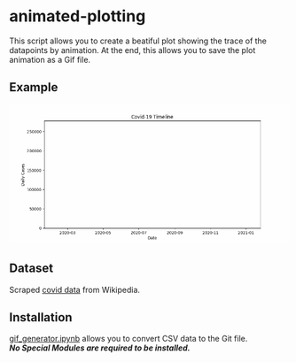 # animated-plotting
This script allows you to create a beatiful plot showing the trace of the datapoints by animation. At the end, this allows you to save the plot animation as a Gif file.

## Example 
![covid-19 plot](https://github.com/taishi-nammoto/animated-plotting/blob/main/Data/covid-19.gif)

## Dataset
Scraped [covid data](https://github.com/taishi-nammoto/animated-plotting/blob/main/scraping_data.ipynb) from Wikipedia.

## Installation 
[gif_generator.ipynb](https://github.com/taishi-nammoto/animated-plotting/blob/main/gif_generator.ipynb) allows you to convert CSV data to the Git file.
<br> ***No Special Modules are required to be installed.***
